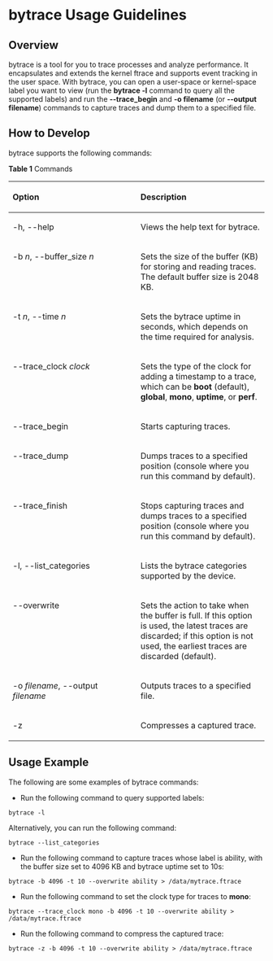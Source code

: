 # bytrace Usage Guidelines<a name="EN-US_TOPIC_0000001083359811"></a>

## Overview<a name="section11388623181619"></a>

bytrace is a tool for you to trace processes and analyze performance. It encapsulates and extends the kernel ftrace and supports event tracking in the user space. With bytrace, you can open a user-space or kernel-space label you want to view \(run the  **bytrace -l**  command to query all the supported labels\) and run the  **--trace\_begin**  and  **-o filename**  \(or  **--output filename**\) commands to capture traces and dump them to a specified file.

## How to Develop<a name="section1595564317164"></a>

bytrace supports the following commands:

**Table  1**  Commands

<a name="table16802195914247"></a>
<table><thead align="left"><tr id="row14804759142412"><th class="cellrowborder" valign="top" width="50%" id="mcps1.2.3.1.1"><p id="p1280465972411"><a name="p1280465972411"></a><a name="p1280465972411"></a>Option</p>
</th>
<th class="cellrowborder" valign="top" width="50%" id="mcps1.2.3.1.2"><p id="p380414595249"><a name="p380414595249"></a><a name="p380414595249"></a>Description</p>
</th>
</tr>
</thead>
<tbody><tr id="row1714512123414"><td class="cellrowborder" valign="top" width="50%" headers="mcps1.2.3.1.1 "><p id="p1915412133419"><a name="p1915412133419"></a><a name="p1915412133419"></a>-h, --help</p>
</td>
<td class="cellrowborder" valign="top" width="50%" headers="mcps1.2.3.1.2 "><p id="p6156126341"><a name="p6156126341"></a><a name="p6156126341"></a>Views the help text for bytrace.</p>
</td>
</tr>
<tr id="row13804135982416"><td class="cellrowborder" valign="top" width="50%" headers="mcps1.2.3.1.1 "><p id="p18051959152410"><a name="p18051959152410"></a><a name="p18051959152410"></a>-b <em id="i35979186184"><a name="i35979186184"></a><a name="i35979186184"></a>n</em>, --buffer_size <em id="i144491624181811"><a name="i144491624181811"></a><a name="i144491624181811"></a>n</em></p>
</td>
<td class="cellrowborder" valign="top" width="50%" headers="mcps1.2.3.1.2 "><p id="p0805165932419"><a name="p0805165932419"></a><a name="p0805165932419"></a>Sets the size of the buffer (KB) for storing and reading traces. The default buffer size is 2048 KB.</p>
</td>
</tr>
<tr id="row580519592245"><td class="cellrowborder" valign="top" width="50%" headers="mcps1.2.3.1.1 "><p id="p880510591241"><a name="p880510591241"></a><a name="p880510591241"></a>-t <em id="i8668143912203"><a name="i8668143912203"></a><a name="i8668143912203"></a>n</em>, --time <em id="i841433614202"><a name="i841433614202"></a><a name="i841433614202"></a>n</em></p>
</td>
<td class="cellrowborder" valign="top" width="50%" headers="mcps1.2.3.1.2 "><p id="p1480517591245"><a name="p1480517591245"></a><a name="p1480517591245"></a>Sets the bytrace uptime in seconds, which depends on the time required for analysis.</p>
</td>
</tr>
<tr id="row4806175913247"><td class="cellrowborder" valign="top" width="50%" headers="mcps1.2.3.1.1 "><p id="p980655912242"><a name="p980655912242"></a><a name="p980655912242"></a>--trace_clock <em id="i19464452217"><a name="i19464452217"></a><a name="i19464452217"></a>clock</em></p>
</td>
<td class="cellrowborder" valign="top" width="50%" headers="mcps1.2.3.1.2 "><p id="p11806959142416"><a name="p11806959142416"></a><a name="p11806959142416"></a>Sets the type of the clock for adding a timestamp to a trace, which can be <strong id="b13396101413368"><a name="b13396101413368"></a><a name="b13396101413368"></a>boot</strong> (default), <strong id="b14612918183619"><a name="b14612918183619"></a><a name="b14612918183619"></a>global</strong>, <strong id="b045562173610"><a name="b045562173610"></a><a name="b045562173610"></a>mono</strong>, <strong id="b1132132453612"><a name="b1132132453612"></a><a name="b1132132453612"></a>uptime</strong>, or <strong id="b9888326133616"><a name="b9888326133616"></a><a name="b9888326133616"></a>perf</strong>.</p>
</td>
</tr>
<tr id="row1280635917242"><td class="cellrowborder" valign="top" width="50%" headers="mcps1.2.3.1.1 "><p id="p180715591244"><a name="p180715591244"></a><a name="p180715591244"></a>--trace_begin</p>
</td>
<td class="cellrowborder" valign="top" width="50%" headers="mcps1.2.3.1.2 "><p id="p480795916243"><a name="p480795916243"></a><a name="p480795916243"></a>Starts capturing traces.</p>
</td>
</tr>
<tr id="row1580717599245"><td class="cellrowborder" valign="top" width="50%" headers="mcps1.2.3.1.1 "><p id="p38073598242"><a name="p38073598242"></a><a name="p38073598242"></a>--trace_dump</p>
</td>
<td class="cellrowborder" valign="top" width="50%" headers="mcps1.2.3.1.2 "><p id="p148077595245"><a name="p148077595245"></a><a name="p148077595245"></a>Dumps traces to a specified position (console where you run this command by default).</p>
</td>
</tr>
<tr id="row180811592242"><td class="cellrowborder" valign="top" width="50%" headers="mcps1.2.3.1.1 "><p id="p11808165922419"><a name="p11808165922419"></a><a name="p11808165922419"></a>--trace_finish</p>
</td>
<td class="cellrowborder" valign="top" width="50%" headers="mcps1.2.3.1.2 "><p id="p18809559182420"><a name="p18809559182420"></a><a name="p18809559182420"></a>Stops capturing traces and dumps traces to a specified position (console where you run this command by default).</p>
</td>
</tr>
<tr id="row2809185972420"><td class="cellrowborder" valign="top" width="50%" headers="mcps1.2.3.1.1 "><p id="p2080925922418"><a name="p2080925922418"></a><a name="p2080925922418"></a>-l, --list_categories</p>
</td>
<td class="cellrowborder" valign="top" width="50%" headers="mcps1.2.3.1.2 "><p id="p38091159142414"><a name="p38091159142414"></a><a name="p38091159142414"></a>Lists the bytrace categories supported by the device.</p>
</td>
</tr>
<tr id="row1880912598248"><td class="cellrowborder" valign="top" width="50%" headers="mcps1.2.3.1.1 "><p id="p1681014595244"><a name="p1681014595244"></a><a name="p1681014595244"></a>--overwrite</p>
</td>
<td class="cellrowborder" valign="top" width="50%" headers="mcps1.2.3.1.2 "><p id="p12810165914248"><a name="p12810165914248"></a><a name="p12810165914248"></a>Sets the action to take when the buffer is full. If this option is used, the latest traces are discarded; if this option is not used, the earliest traces are discarded (default).</p>
</td>
</tr>
<tr id="row1181015992414"><td class="cellrowborder" valign="top" width="50%" headers="mcps1.2.3.1.1 "><p id="p168101859152415"><a name="p168101859152415"></a><a name="p168101859152415"></a>-o <em id="i1367232742113"><a name="i1367232742113"></a><a name="i1367232742113"></a>filename</em>, --output <em id="i4305133012219"><a name="i4305133012219"></a><a name="i4305133012219"></a>filename</em></p>
</td>
<td class="cellrowborder" valign="top" width="50%" headers="mcps1.2.3.1.2 "><p id="p9810559132410"><a name="p9810559132410"></a><a name="p9810559132410"></a>Outputs traces to a specified file.</p>
</td>
</tr>
<tr id="row8810155982415"><td class="cellrowborder" valign="top" width="50%" headers="mcps1.2.3.1.1 "><p id="p381145912410"><a name="p381145912410"></a><a name="p381145912410"></a>-z</p>
</td>
<td class="cellrowborder" valign="top" width="50%" headers="mcps1.2.3.1.2 "><p id="p1281117592249"><a name="p1281117592249"></a><a name="p1281117592249"></a>Compresses a captured trace.</p>
</td>
</tr>
</tbody>
</table>

## Usage Example<a name="section667273201818"></a>

The following are some examples of bytrace commands:

-   Run the following command to query supported labels:

```
bytrace -l  
```

Alternatively, you can run the following command:

```
bytrace --list_categories
```

-   Run the following command to capture traces whose label is ability, with the buffer size set to 4096 KB and bytrace uptime set to 10s:

```
bytrace -b 4096 -t 10 --overwrite ability > /data/mytrace.ftrace
```

-   Run the following command to set the clock type for traces to  **mono**:

```
bytrace --trace_clock mono -b 4096 -t 10 --overwrite ability > /data/mytrace.ftrace
```

-   Run the following command to compress the captured trace:

```
bytrace -z -b 4096 -t 10 --overwrite ability > /data/mytrace.ftrace
```

